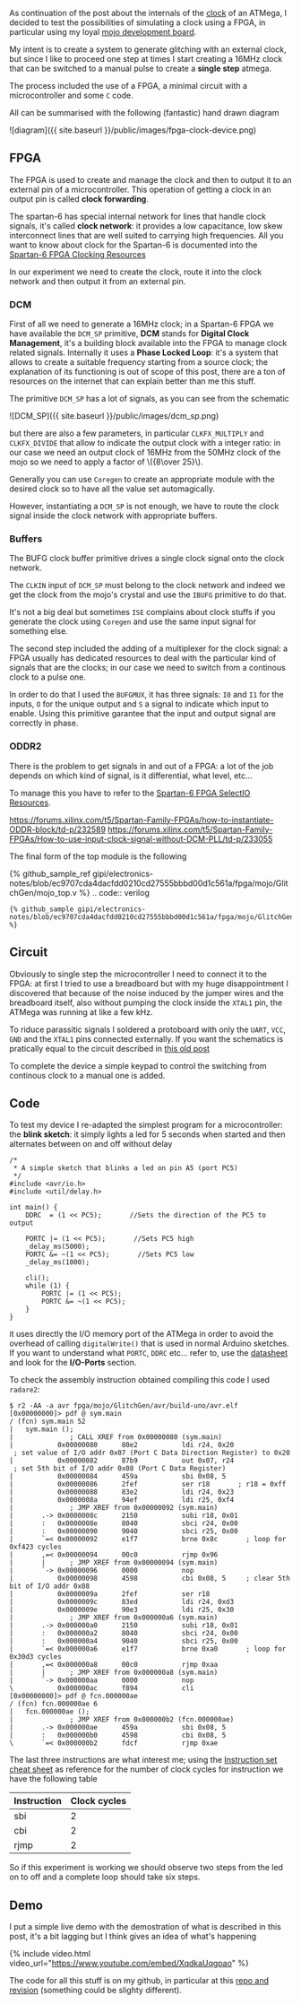 <!--
.. title: Single stepping an ATmega with a FPGA
.. slug: single-stepping-atmega
.. date: 2018-04-21 00:00:00
.. tags: electronics,atmega,FPGA,Mojo,WIP
.. category: 
.. link: 
.. description: 
.. type: text
-->


As continuation of the post about the internals of the [clock](link://slug/clock-atmega)
of an ATMega, I decided to test the possibilities of simulating a clock
using a FPGA, in particular using my loyal [mojo development board](link://slug/mojo-devlopment-board).

My intent is to create a system to generate glitching with an external clock, but since
I like to proceed one step at times I start creating a 16MHz clock that can be switched
to a manual pulse to create a **single step** atmega.

The process included the use of a FPGA, a minimal circuit with a microcontroller
and some ``C`` code.

All can be summarised with the following (fantastic) hand drawn diagram

![diagram]({{ site.baseurl }}/public/images/fpga-clock-device.png)

## FPGA

The FPGA is used to create and manage the clock and then to output it to an external pin of a microcontroller.
This operation of getting a clock in an output pin is called **clock forwarding**.

The spartan-6 has special internal network for lines that handle clock signals, it's called
**clock network**: it provides a low capacitance, low skew interconnect lines that are well
suited to carrying high frequencies. All you want to know about clock for the Spartan-6 is documented into the
[Spartan-6 FPGA Clocking Resources](https://www.xilinx.com/support/documentation/user_guides/ug382.pdf)

In our experiment we need to create the clock, route it into the clock network and then
output it from an external pin.

### DCM

First of all we need to generate a 16MHz clock; in a Spartan-6 FPGA we have available the ``DCM_SP`` primitive,
**DCM** stands for **Digital Clock Management**, it's a building block available into the FPGA
to manage clock related signals. Internally it uses a **Phase Locked Loop**: it's a system that allows to
create a suitable frequency starting from a source clock; the explanation
of its functioning is out of scope of this post, there are a ton of resources
on the internet that can explain better than me this stuff.

The primitive ``DCM_SP`` has a lot of signals, as you can see from the schematic

![DCM_SP]({{ site.baseurl }}/public/images/dcm_sp.png)

but there are also a few parameters, in particular ``CLKFX_MULTIPLY`` and ``CLKFX_DIVIDE``
that allow to indicate the output clock with a integer ratio: in our case we need an output clock of 16MHz from the
50MHz clock of the mojo so we need to apply a factor of \\({8\over 25}\\).

Generally you can use ``Coregen`` to create an appropriate module with the desired clock
so to have all the value set automagically.

However, instantiating a ``DCM_SP`` is not enough, we have to route the clock signal inside
the clock network with appropriate buffers.

### Buffers

The BUFG clock buffer primitive drives a single clock signal onto the clock network.

The ``CLKIN`` input of ``DCM_SP`` must belong to the clock network and indeed we get the
clock from the mojo's crystal and use the ``IBUFG`` primitive to do that.

It's not a big deal but sometimes ``ISE`` complains about clock stuffs if you generate
the clock using ``Coregen`` and use the same input signal for something else.

The second step included the adding of a multiplexer for the clock signal: a FPGA usually has
dedicated resources to deal with the particular kind of signals that are the clocks; in our case
we need to switch from a continous clock to a pulse one.

In order to do that I used the ``BUFGMUX``, it has three signals: ``I0`` and ``I1`` for the inputs, ``O``
for the unique output and ``S`` a signal to indicate which input to enable. Using this primitive
garantee that the input and output signal are correctly in phase.

### ODDR2

There is the problem to get signals in and out of a FPGA: a lot of the job depends on which
kind of signal, is it differential, what level, etc...

To manage this you have to refer to the [Spartan-6 FPGA SelectIO Resources](https://www.xilinx.com/support/documentation/user_guides/ug381.pdf).

https://forums.xilinx.com/t5/Spartan-Family-FPGAs/how-to-instantiate-ODDR-block/td-p/232589
https://forums.xilinx.com/t5/Spartan-Family-FPGAs/How-to-use-input-clock-signal-without-DCM-PLL/td-p/233055

The final form of the top module is the following

{% github_sample_ref gipi/electronics-notes/blob/ec9707cda4dacfdd0210cd27555bbbd00d1c561a/fpga/mojo/GlitchGen/mojo_top.v %}
.. code:: verilog

    {% github_sample gipi/electronics-notes/blob/ec9707cda4dacfdd0210cd27555bbbd00d1c561a/fpga/mojo/GlitchGen/mojo_top.v %}

## Circuit

Obviously to single step the microcontroller I need to connect it to the FPGA: at first I tried
to use a breadboard but with my huge disappointment I discovered that because of the noise
induced by the jumper wires and the breadboard itself, also without pumping the clock inside
the ``XTAL1`` pin, the ATMega was running at like a few kHz.

To riduce parassitic signals I soldered a protoboard with only the ``UART``, ``VCC``, ``GND``
and the ``XTAL1`` pins connected externally. If you want the schematics is pratically equal
to the circuit described in [this old post](link://slug/installing-bootloader-into-atmega328)

To complete the device a simple keypad to control the switching from continous clock to a manual one is added.

## Code

To test my device I re-adapted the simplest program for a microcontroller: the **blink sketch**:
it simply lights a led for 5 seconds when started and then alternates between on and off
without delay

```
/*
 * A simple sketch that blinks a led on pin A5 (port PC5)
 */
#include <avr/io.h>
#include <util/delay.h>

int main() {
    DDRC  = (1 << PC5);       //Sets the direction of the PC5 to output

    PORTC |= (1 << PC5);       //Sets PC5 high
    _delay_ms(5000);
    PORTC &= ~(1 << PC5);       //Sets PC5 low
    _delay_ms(1000);

    cli();
    while (1) {
        PORTC |= (1 << PC5);
        PORTC &= ~(1 << PC5);
    }
}
```

it uses directly the I/O memory port of the ATMega in order to avoid the overhead
of calling ``digitalWrite()`` that is used in normal Arduino sketches.
If you want to understand what ``PORTC``, ``DDRC`` etc... refer to, use the
[datasheet](http://ww1.microchip.com/downloads/en/DeviceDoc/ATmega328_P%20AVR%20MCU%20with%20picoPower%20Technology%20Data%20Sheet%2040001984A.pdf)
and look for the **I/O-Ports** section.

To check the assembly instruction obtained compiling this code I used ``radare2``:

```
$ r2 -AA -a avr fpga/mojo/GlitchGen/avr/build-uno/avr.elf
[0x00000000]> pdf @ sym.main
/ (fcn) sym.main 52
|   sym.main ();
|              ; CALL XREF from 0x00000080 (sym.main)
|           0x00000080      80e2           ldi r24, 0x20
 ; set value of I/O addr 0x07 (Port C Data Direction Register) to 0x20
|           0x00000082      87b9           out 0x07, r24
 ; set 5th bit of I/O addr 0x08 (Port C Data Register)
|           0x00000084      459a           sbi 0x08, 5  
|           0x00000086      2fef           ser r18       ; r18 = 0xff
|           0x00000088      83e2           ldi r24, 0x23
|           0x0000008a      94ef           ldi r25, 0xf4
|              ; JMP XREF from 0x00000092 (sym.main)
|       .-> 0x0000008c      2150           subi r18, 0x01
|       :   0x0000008e      8040           sbci r24, 0x00
|       :   0x00000090      9040           sbci r25, 0x00
|       `=< 0x00000092      e1f7           brne 0x8c       ; loop for 0xf423 cycles
|       ,=< 0x00000094      00c0           rjmp 0x96
|       |      ; JMP XREF from 0x00000094 (sym.main)
|       `-> 0x00000096      0000           nop
|           0x00000098      4598           cbi 0x08, 5     ; clear 5th bit of I/O addr 0x08
|           0x0000009a      2fef           ser r18
|           0x0000009c      83ed           ldi r24, 0xd3
|           0x0000009e      90e3           ldi r25, 0x30
|              ; JMP XREF from 0x000000a6 (sym.main)
|       .-> 0x000000a0      2150           subi r18, 0x01
|       :   0x000000a2      8040           sbci r24, 0x00
|       :   0x000000a4      9040           sbci r25, 0x00
|       `=< 0x000000a6      e1f7           brne 0xa0       ; loop for 0x30d3 cycles
|       ,=< 0x000000a8      00c0           rjmp 0xaa
|       |      ; JMP XREF from 0x000000a8 (sym.main)
|       `-> 0x000000aa      0000           nop
\           0x000000ac      f894           cli
[0x00000000]> pdf @ fcn.000000ae
/ (fcn) fcn.000000ae 6
|   fcn.000000ae ();
|              ; JMP XREF from 0x000000b2 (fcn.000000ae)
|       .-> 0x000000ae      459a           sbi 0x08, 5
|       :   0x000000b0      4598           cbi 0x08, 5
\       `=< 0x000000b2      fdcf           rjmp 0xae
```

The last three instructions are what interest me; using
the [Instruction set cheat sheet](http://www.avr-tutorials.com/sites/default/files/Instruction%20Set%20Summary.pdf)
as reference for the number of clock cycles for instruction we have the following table

| Instruction | Clock cycles |
|-------------|--------------|
| sbi | 2 |
| cbi | 2 |
| rjmp | 2 |

So if this experiment is working we should observe two steps from the led on to off and a
complete loop should take six steps.

## Demo

I put a simple live demo with the demostration of what is described in this post,
it's a bit lagging but I think gives an idea of what's happening

{% include video.html video_url="https://www.youtube.com/embed/XqdkaUqgpao" %}

The code for all this stuff is on my github, in particular at this
[repo and revision](https://github.com/gipi/electronics-notes/tree/ec9707cda4dacfdd0210cd27555bbbd00d1c561a/fpga/mojo/GlitchGen)
(something could be slighty different).
